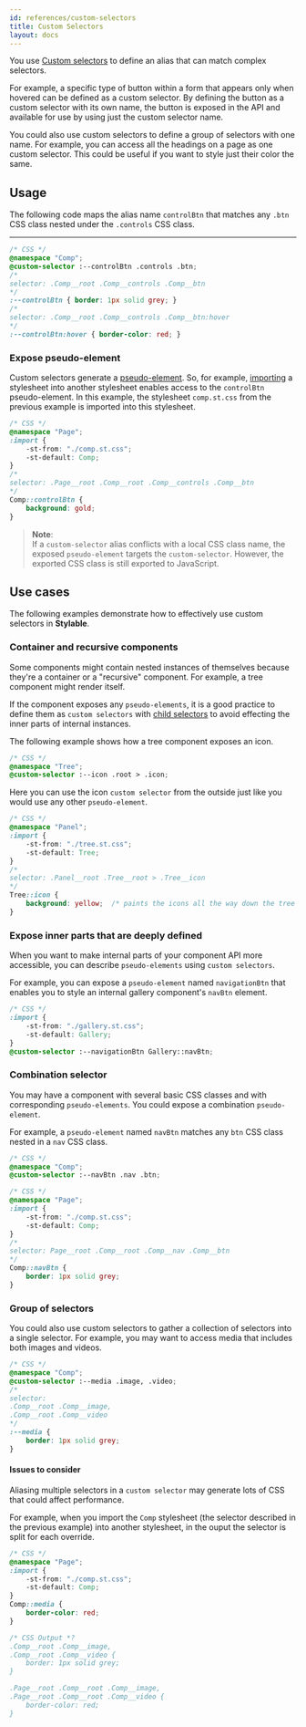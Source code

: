 ```yaml
---
id: references/custom-selectors
title: Custom Selectors
layout: docs
---
```


You use [Custom selectors](https://drafts.csswg.org/css-extensions/#custom-selectors) to define an alias that can match complex selectors. 

For example, a specific type of button within a form that appears only when hovered can be defined as a custom selector. By defining the button as a custom selector with its own name, the button is exposed in the API and available for use by using just the custom selector name.

You could also use custom selectors to define a group of selectors with one name. For example, you can access all the headings on a page as one custom selector. This could be useful if you want to style just their color the same.

## Usage

The following code maps the alias name `controlBtn` that matches any `.btn` CSS class nested under the `.controls` CSS class.

****
```css
/* CSS */
@namespace "Comp";
@custom-selector :--controlBtn .controls .btn;
/* 
selector: .Comp__root .Comp__controls .Comp__btn 
*/
:--controlBtn { border: 1px solid grey; }
/* 
selector: .Comp__root .Comp__controls .Comp__btn:hover 
*/
:--controlBtn:hover { border-color: red; }
```

### Expose pseudo-element

Custom selectors generate a [pseudo-element](./pseudo-elements.md). So, for example, [importing](./imports.md) a stylesheet into another stylesheet enables access to the `controlBtn` pseudo-element. In this example, the stylesheet `comp.st.css` from the previous example is imported into this stylesheet.

```css
/* CSS */
@namespace "Page";
:import {
    -st-from: "./comp.st.css";
    -st-default: Comp;
}
/*
selector: .Page__root .Comp__root .Comp__controls .Comp__btn
*/
Comp::controlBtn { 
    background: gold; 
}
```

> **Note**:    
> If a `custom-selector` alias conflicts with a local CSS class name, the exposed `pseudo-element` targets the `custom-selector`. However, the exported CSS class is still exported to JavaScript.

## Use cases

The following examples demonstrate how to effectively use custom selectors in **Stylable**.

### Container and recursive components

Some components might contain nested instances of themselves because they're a container or a "recursive" component. For example, a tree component might render itself. 

If the component exposes any `pseudo-elements`, it is a good practice to define them as `custom selectors` with [child selectors](https://developer.mozilla.org/en-US/docs/Web/CSS/Child_selectors) to avoid effecting the inner parts of internal instances.

The following example shows how a tree component exposes an icon.

```css
/* CSS */
@namespace "Tree";
@custom-selector :--icon .root > .icon;
```

Here you can use the icon `custom selector` from the outside just like you would use any other `pseudo-element`.

```css
/* CSS */
@namespace "Panel";
:import {
    -st-from: "./tree.st.css";
    -st-default: Tree;
}
/*
selector: .Panel__root .Tree__root > .Tree__icon
*/
Tree::icon {
    background: yellow;  /* paints the icons all the way down the tree */
}
```

### Expose inner parts that are deeply defined

When you want to make internal parts of your component API more accessible, you can describe `pseudo-elements` using `custom selectors`.

For example, you can expose a `pseudo-element` named `navigationBtn` that enables you to style an internal gallery component's `navBtn` element.

```css
/* CSS */
:import {
    -st-from: "./gallery.st.css";
    -st-default: Gallery;
}
@custom-selector :--navigationBtn Gallery::navBtn;
```

### Combination selector

You may have a component with several basic CSS classes and with corresponding `pseudo-elements`. You could expose a combination `pseudo-element`.

For example, a `pseudo-element` named `navBtn` matches any `btn` CSS class nested in a `nav` CSS class.

```css
/* CSS */
@namespace "Comp";
@custom-selector :--navBtn .nav .btn;
```

```css
/* CSS */
@namespace "Page";
:import {
    -st-from: "./comp.st.css";
    -st-default: Comp;
}
/*
selector: Page__root .Comp__root .Comp__nav .Comp__btn
*/
Comp::navBtn { 
    border: 1px solid grey; 
}
```

### Group of selectors

You could also use custom selectors to gather a collection of selectors into a single selector. For example, you may want to access media that includes both images and videos.

```css
/* CSS */
@namespace "Comp";
@custom-selector :--media .image, .video;
/*
selector: 
.Comp__root .Comp__image, 
.Comp__root .Comp__video 
*/
:--media { 
    border: 1px solid grey; 
}
```

#### Issues to consider

Aliasing multiple selectors in a `custom selector` may generate lots of CSS that could affect performance.

For example, when you import the `Comp` stylesheet (the selector described in the previous example) into another stylesheet, in the ouput the selector is split for each override.

```css
/* CSS */
@namespace "Page";
:import {
    -st-from: "./comp.st.css";
    -st-default: Comp;
}
Comp::media { 
    border-color: red; 
}
```

```css
/* CSS Output *?
.Comp__root .Comp__image, 
.Comp__root .Comp__video {
    border: 1px solid grey; 
}

.Page__root .Comp__root .Comp__image, 
.Page__root .Comp__root .Comp__video {
    border-color: red;
}
```

